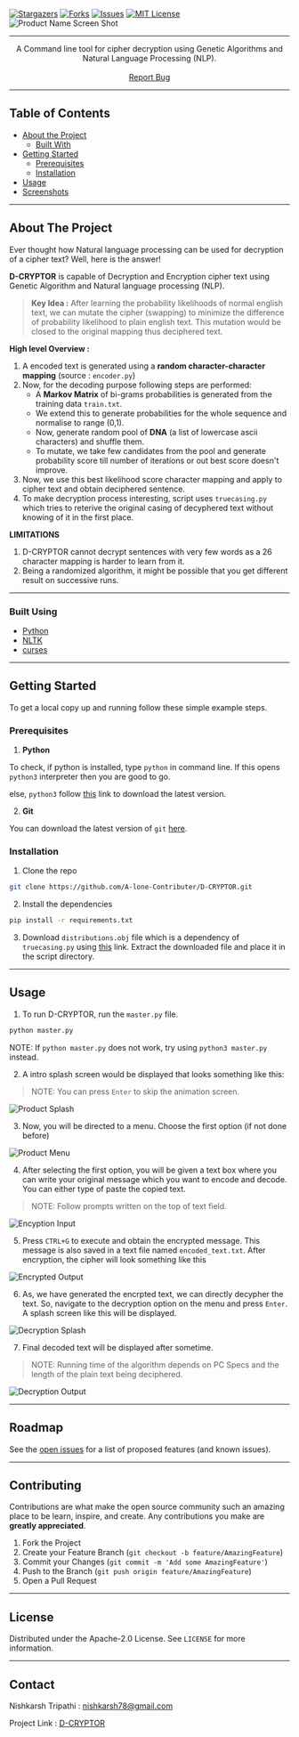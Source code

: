 <!-- PROJECT SHIELDS -->
[![Stargazers][stars-shield]][stars-url]
[![Forks][forks-shield]][forks-url]
[![Issues][issues-shield]][issues-url]
[![MIT License][license-shield]][license-url]
![Product Name Screen Shot][product-screenshot]

<hr>
<p>
  <p align="center">
    A Command line tool for cipher decryption using Genetic Algorithms and Natural Language Processing (NLP).
    <br />
    <br />
    <a href="https://github.com/A-lone-Contributer/D-CRYPTOR/issues">Report Bug</a>
    </p>
</p>

<hr>

<!-- TABLE OF CONTENTS -->
## Table of Contents

* [About the Project](#about-the-project)
  * [Built With](#built-with)
* [Getting Started](#getting-started)
  * [Prerequisites](#prerequisites)
  * [Installation](#installation)
* [Usage](#usage)
* [Screenshots](#screenshots)

<hr>

<!-- ABOUT THE PROJECT -->
## About The Project

Ever thought how Natural language processing can be used for decryption of a cipher text? Well, here is the answer!

**D-CRYPTOR** is capable of Decryption and Encryption cipher text using Genetic Algorithm and Natural language processing (NLP).

> **Key Idea :** After learning the probability likelihoods of normal english text, we can mutate the cipher (swapping) to minimize the difference of
probability likelihood to plain english text. This mutation would be closed to the original mapping thus deciphered text.

**High level Overview :**
1. A encoded text is generated using a **random character-character mapping** (source : <code>encoder.py</code>)
2. Now, for the decoding purpose following steps are performed:
    * A **Markov Matrix** of bi-grams probabilities is generated from the training data <code>train.txt</code>.
    * We extend this to generate probabilities for the whole sequence and normalise to range (0,1).
    * Now, generate random pool of **DNA** (a list of lowercase ascii characters) and shuffle them.
    * To mutate, we take few candidates from the pool and generate probability score till number of iterations or out best score doesn't improve.
3. Now, we use this best likelihood score character mapping and apply to cipher text and obtain deciphered sentence.
4. To make decryption process interesting, script uses <code>truecasing.py</code> which tries to reterive the original casing of decyphered text without knowing of it in the first place.

**LIMITATIONS** 

1. D-CRYPTOR cannot decrypt sentences with very few words as a 26 character mapping is harder to learn from it.
2. Being a randomized algorithm, it might be possible that you get different result on successive runs.

<hr>

### Built Using
* [Python](https://www.python.org/)
* [NLTK](https://www.nltk.org/)
* [curses](https://docs.python.org/3/library/curses.html)

<hr>

<!-- GETTING STARTED -->
## Getting Started

To get a local copy up and running follow these simple example steps.

### Prerequisites

1. **Python**

To check, if python is installed, type <code>python</code> in command line. If this opens <code>python3</code> interpreter then you are good to go. 

else, <code>python3</code> follow [this](https://www.python.org/downloads/) link to download the latest version.

2. **Git**

You can download the latest version of <code>git</code> [here](https://git-scm.com/downloads).

### Installation

1. Clone the repo

```sh
git clone https://github.com/A-lone-Contributer/D-CRYPTOR.git
```
2. Install the dependencies

```sh
pip install -r requirements.txt
```

3. Download <code>distributions.obj</code> file which is a dependency of <code>truecasing.py</code> using [this](https://github.com/nreimers/truecaser/releases/download/v1.0/english_distributions.obj.zip) link. Extract the downloaded file and place it in the script directory.

<hr>

<!-- USAGE EXAMPLES -->
## Usage

1. To run D-CRYPTOR, run the <code>master.py</code> file.

```sh
python master.py
```
NOTE: If <code>python master.py</code> does not work, try using <code>python3 master.py</code> instead.

2. A intro splash screen would be displayed that looks something like this:

> NOTE: You can press <code>Enter</code> to skip the animation screen.

![Product Splash][product-splash]


3. Now, you will be directed to a menu. Choose the first option (if not done before)

![Product Menu][product-menu]

4. After selecting the first option, you will be given a text box where you can write your original message which you want to
encode and decode. You can either type of paste the copied text.

> NOTE: Follow prompts written on the top of text field.

![Encyption Input][encryption-input]

5. Press <code>CTRL+G</code> to execute and obtain the encrypted message. This message is also saved in a text file named <code>encoded_text.txt</code>.
After encryption, the cipher will look something like this

![Encrypted Output][encryption-output]

6. As, we have generated the encrpted text, we can directly decypher the text. So, navigate to the decryption option on the menu and press <code>Enter</code>. A splash screen like this will be displayed.

![Decryption Splash][decryption-splash]

7. Final decoded text will be displayed after sometime. 

> NOTE: Running time of the algorithm depends on PC Specs and the length of the plain text being deciphered.


![Decryption Output][decryption-output]


<hr>

<!-- ROADMAP -->
## Roadmap

See the [open issues](https://github.com/A-lone-Contributer/D-CRYPTOR/issues) for a list of proposed features (and known issues).

<hr>

<!-- CONTRIBUTING -->
## Contributing

Contributions are what make the open source community such an amazing place to be learn, inspire, and create. Any contributions you make are **greatly appreciated**.

1. Fork the Project
2. Create your Feature Branch (`git checkout -b feature/AmazingFeature`)
3. Commit your Changes (`git commit -m 'Add some AmazingFeature'`)
4. Push to the Branch (`git push origin feature/AmazingFeature`)
5. Open a Pull Request

<hr>

<!-- LICENSE -->
## License

Distributed under the Apache-2.0 License. See `LICENSE` for more information.

<hr>

<!-- CONTACT -->
## Contact

Nishkarsh Tripathi : nishkarsh78@gmail.com

Project Link : [D-CRYPTOR](https://github.com/A-lone-Contributer/D-CRYPTOR)



<!-- MARKDOWN LINKS & IMAGES -->
<!-- https://www.markdownguide.org/basic-syntax/#reference-style-links -->
[issues-shield]:	https://img.shields.io/github/issues/A-lone-Contributer/D-CRYPTOR
[issues-url]: https://github.com/A-lone-Contributer/D-CRYPTOR/issues
[forks-shield]: https://img.shields.io/github/forks/A-lone-Contributer/D-CRYPTOR
[forks-url]: https://github.com/A-lone-Contributer/D-CRYPTOR/network/members
[stars-shield]: https://img.shields.io/github/stars/A-lone-Contributer/D-CRYPTOR
[stars-url]: https://github.com/A-lone-Contributer/D-CRYPTOR/stargazers
[license-shield]: https://img.shields.io/github/license/A-lone-Contributer/D-CRYPTOR
[license-url]: https://github.com/A-lone-Contributer/D-CRYPTOR/blob/main/LICENSE
[product-screenshot]: images/logo.png
[product-splash]: images/Splash.png
[product-menu]: images/main.png
[encryption-input]: images/encrypt_input.png
[encryption-output]: images/encoded_output.png
[decryption-splash]: images/decrypt_splash.png
[decryption-output]: images/decoded_output.png
